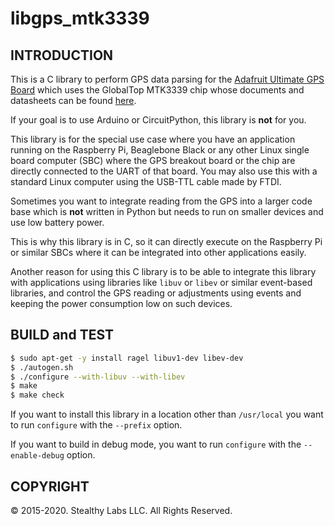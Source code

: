 # libgps\_mtk3339

## INTRODUCTION

This is a C library to perform GPS data parsing for the [Adafruit Ultimate GPS
Board](https://www.adafruit.com/product/746) which uses the GlobalTop MTK3339
chip whose documents and datasheets can be found [here](https://learn.adafruit.com/adafruit-ultimate-gps/downloads).

If your goal is to use Arduino or CircuitPython, this library is **not** for
you.

This library is for the special use case where you have an application running
on the Raspberry Pi, Beaglebone Black or any other Linux single board computer
(SBC) where the GPS breakout board or the chip are directly connected to the
UART of that board. You may also use this with a standard Linux computer using
the USB-TTL cable made by FTDI.

Sometimes you want to integrate reading from the GPS into a larger code base which is
**not** written in Python but needs to run on smaller devices and use low
battery power.

This is why this library is in C, so it can directly execute on the Raspberry Pi
or similar SBCs where it can be integrated into other applications easily.

Another reason for using this C library is to be able to integrate this library
with applications using libraries like `libuv` or `libev` or similar event-based libraries,  and control
the GPS reading or adjustments using events and keeping the power consumption low on such devices.


## BUILD and TEST

```bash
$ sudo apt-get -y install ragel libuv1-dev libev-dev
$ ./autogen.sh
$ ./configure --with-libuv --with-libev
$ make
$ make check
```

If you want to install this library in a location other than `/usr/local` you
want to run `configure` with the `--prefix` option.

If you want to build in debug mode, you want to run `configure` with the
`--enable-debug` option.


## COPYRIGHT

&copy; 2015-2020. Stealthy Labs LLC. All Rights Reserved.
